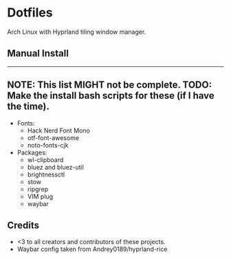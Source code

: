 # Dotfiles
Arch Linux with Hyprland tiling window manager.

## Manual Install
---
**NOTE**: This list MIGHT not be complete.
**TODO**: Make the install bash scripts for these (if I have the time).
---
- Fonts:
    - Hack Nerd Font Mono
    - otf-font-awesome
    - noto-fonts-cjk
- Packages:
    - wl-clipboard
    - bluez and bluez-util
    - brightnessctl
    - stow
    - ripgrep
    - VIM plug
    - waybar

## Credits
- <3 to all creators and contributors of these projects.
- Waybar config taken from Andrey0189/hyprland-rice
